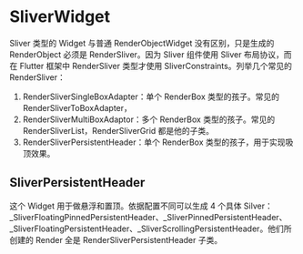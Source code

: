 # SliverWidget

Sliver 类型的 Widget 与普通 RenderObjectWidget 没有区别，只是生成的 RenderObject 必须是 RenderSliver。因为 Sliver 组件使用 Sliver 布局协议，而在 Flutter 框架中 RenderSliver 类型才使用 SliverConstraints。列举几个常见的 RenderSliver：

1.  RenderSliverSingleBoxAdapter：单个 RenderBox 类型的孩子。常见的 RenderSliverToBoxAdapter，
2.  RenderSliverMultiBoxAdaptor：多个 RenderBox 类型的孩子。常见的 RenderSliverList，RenderSliverGrid 都是他的子类。
3.  RenderSliverPersistentHeader：单个 RenderBox 类型的孩子，用于实现吸顶效果。

## SliverPersistentHeader

这个 Widget 用于做悬浮和置顶。依据配置不同可以生成 4 个具体 Silver：\_SliverFloatingPinnedPersistentHeader、\_SliverPinnedPersistentHeader、\_SliverFloatingPersistentHeader、\_SliverScrollingPersistentHeader。他们所创建的 Render 全是 RenderSliverPersistentHeader 子类。

